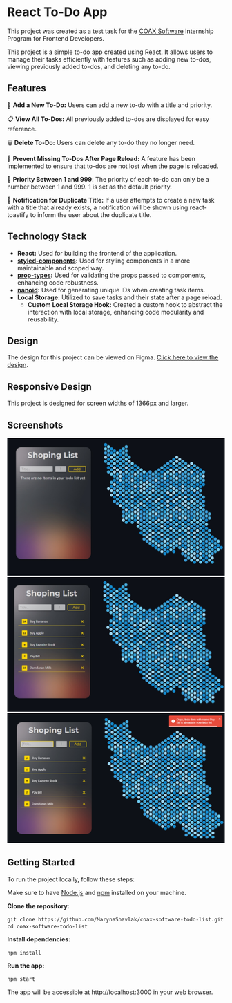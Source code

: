 # React To-Do App
This project was created as a test task for the [COAX Software](https://coaxsoft.com/) Internship Program for Frontend Developers.

This project is a simple to-do app created using React. It allows users to manage their tasks efficiently with features such as adding new to-dos, viewing previously added to-dos, and deleting any to-do.

## Features
📝 **Add a New To-Do:**
Users can add a new to-do with a title and priority.

📋 **View All To-Dos:**
All previously added to-dos are displayed for easy reference.

🗑️ **Delete To-Do:**
Users can delete any to-do they no longer need.

🔄 **Prevent Missing To-Dos After Page Reload:**
A feature has been implemented to ensure that to-dos are not lost when the page is reloaded.

🔢 **Priority Between 1 and 999**:
The priority of each to-do can only be a number between 1 and 999. 1 is set as the default priority.

🔔 **Notification for Duplicate Title:**
If a user attempts to create a new task with a title that already exists, a notification will be shown using react-toastify to inform the user about the duplicate title.

## Technology Stack

- **React:** Used for building the frontend of the application.
- **[styled-components](https://styled-components.com/):** Used for styling components in a more maintainable and scoped way.
- **[prop-types](https://github.com/developit/proptypes):** Used for validating the props passed to components, enhancing code robustness.
- **[nanoid](https://github.com/ai/nanoid#readme):** Used for generating unique IDs when creating task items.
- **Local Storage:** Utilized to save tasks and their state after a page reload.
   - **Custom Local Storage Hook:** Created a custom hook to abstract the interaction with local storage, enhancing code modularity and reusability.

## Design

The design for this project can be viewed on Figma. [Click here to view the design](https://figma.com/file/H6LBTWa4xb1Lf9obFLqN8M/Todo-List-UI-(Community)?node-id=0%3A1&mode=dev).

## Responsive Design

This project is designed for screen widths of 1366px and larger.

## Screenshots
![Screenshot 1](./assets/start.jpg)
![Screenshot 2](./assets/full-list.jpg)
![Screenshot 3](./assets/error.png)

## Getting Started
To run the project locally, follow these steps:

Make sure to have [Node.js](https://nodejs.org/en) and [npm](https://www.npmjs.com/) installed on your machine.

**Clone the repository:**
 ```
git clone https://github.com/MarynaShavlak/coax-software-todo-list.git
cd coax-software-todo-list
```
**Install dependencies:**
```
npm install
```
**Run the app:**
```
npm start
```
The app will be accessible at http://localhost:3000 in your web browser.

